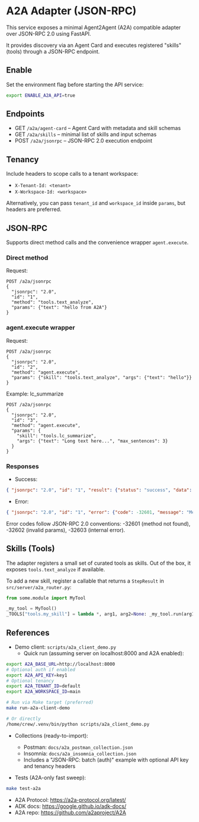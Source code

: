 # A2A Adapter (JSON-RPC)

This service exposes a minimal Agent2Agent (A2A) compatible adapter over JSON-RPC 2.0 using FastAPI.

It provides discovery via an Agent Card and executes registered "skills" (tools) through a JSON-RPC endpoint.

## Enable

Set the environment flag before starting the API service:

```bash
export ENABLE_A2A_API=true
```

## Endpoints

- GET `/a2a/agent-card` – Agent Card with metadata and skill schemas
- GET `/a2a/skills` – minimal list of skills and input schemas
- POST `/a2a/jsonrpc` – JSON-RPC 2.0 execution endpoint

## Tenancy

Include headers to scope calls to a tenant workspace:

- `X-Tenant-Id: <tenant>`
- `X-Workspace-Id: <workspace>`

Alternatively, you can pass `tenant_id` and `workspace_id` inside `params`, but headers are preferred.

## JSON-RPC

Supports direct method calls and the convenience wrapper `agent.execute`.

### Direct method

Request:

```http
POST /a2a/jsonrpc
{
  "jsonrpc": "2.0",
  "id": "1",
  "method": "tools.text_analyze",
  "params": {"text": "hello from A2A"}
}
```

### agent.execute wrapper

Request:

```http
POST /a2a/jsonrpc
{
  "jsonrpc": "2.0",
  "id": "2",
  "method": "agent.execute",
  "params": {"skill": "tools.text_analyze", "args": {"text": "hello"}}
}
```

Example: lc_summarize

```http
POST /a2a/jsonrpc
{
  "jsonrpc": "2.0",
  "id": "3",
  "method": "agent.execute",
  "params": {
    "skill": "tools.lc_summarize",
    "args": {"text": "Long text here...", "max_sentences": 3}
  }
}
```

### Responses

- Success:

```json
{ "jsonrpc": "2.0", "id": "1", "result": {"status": "success", "data": {}, "error": null} }
```

- Error:

```json
{ "jsonrpc": "2.0", "id": "1", "error": {"code": -32601, "message": "Method not found"} }
```

Error codes follow JSON-RPC 2.0 conventions: -32601 (method not found), -32602 (invalid params), -32603 (internal error).

## Skills (Tools)

The adapter registers a small set of curated tools as skills. Out of the box, it exposes `tools.text_analyze` if available.

To add a new skill, register a callable that returns a `StepResult` in `src/server/a2a_router.py`:

```python
from some.module import MyTool

_my_tool = MyTool()
_TOOLS["tools.my_skill"] = lambda *, arg1, arg2=None: _my_tool.run(arg1=arg1, arg2=arg2)
```

## References

- Demo client: `scripts/a2a_client_demo.py`
  - Quick run (assuming server on localhost:8000 and A2A enabled):

```bash
export A2A_BASE_URL=http://localhost:8000
# Optional auth if enabled
export A2A_API_KEY=key1
# Optional tenancy
export A2A_TENANT_ID=default
export A2A_WORKSPACE_ID=main

# Run via Make target (preferred)
make run-a2a-client-demo

# Or directly
/home/crew/.venv/bin/python scripts/a2a_client_demo.py
```

- Collections (ready-to-import):
  - Postman: `docs/a2a_postman_collection.json`
  - Insomnia: `docs/a2a_insomnia_collection.json`
  - Includes a "JSON-RPC: batch (auth)" example with optional API key and tenancy headers

- Tests (A2A-only fast sweep):

```bash
make test-a2a
```

- A2A Protocol: <https://a2a-protocol.org/latest/>
- ADK docs: <https://google.github.io/adk-docs/>
- A2A repo: <https://github.com/a2aproject/A2A>
